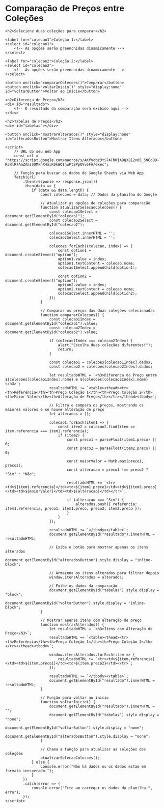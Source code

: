<!DOCTYPE html>
<html lang="pt-br">
<head>
    <meta charset="UTF-8">
    <meta name="viewport" content="width=device-width, initial-scale=1.0">
    <title>Comparação de Preços - Coleções</title>
    <style>
        body {
            font-family: Arial, sans-serif;
            margin: 20px;
        }
        table {
            width: 100%;
            border-collapse: collapse;
            margin-top: 20px;
        }
        table, th, td {
            border: 1px solid black;
        }
        th, td {
            padding: 8px;
            text-align: center;
        }
        select, button {
            padding: 10px;
            margin: 10px;
        }
        #tabelas {
            display: none;
        }
    </style>
</head>
<body>
    <h1>Comparação de Preços entre Coleções</h1>

    <h2>Selecione duas coleções para comparar</h2>

    <label for="colecao1">Coleção 1:</label>
    <select id="colecao1">
        <!-- As opções serão preenchidas dinamicamente -->
    </select>

    <label for="colecao2">Coleção 2:</label>
    <select id="colecao2">
        <!-- As opções serão preenchidas dinamicamente -->
    </select>

    <button onclick="compararColecoes()">Comparar</button>
    <button onclick="voltarInicio()" style="display:none" id="voltarButton">Voltar ao Início</button>

    <h2>Diferença de Preço</h2>
    <div id="resultado">
        <!-- O resultado da comparação será exibido aqui -->
    </div>

    <h2>Tabelas de Preços</h2>
    <div id="tabelas"></div>

    <button onclick="mostrarAlterados()" style="display:none" id="alteradosButton">Mostrar Itens Alterados</button>

    <script>
        // URL do seu Web App
        const url = "https://script.google.com/macros/s/AKfycbz3YS7AFhRjA9QX8I2v05_5NCo8D-R5RlR7AnZAmz9QMknX4auK0kWOInwPtSPpOVv6FA/exec";

        // Função para buscar os dados do Google Sheets via Web App
        fetch(url)
            .then(response => response.json())
            .then(data => {
                if (data && data.length) {
                    const colecoes = data; // Dados da planilha do Google

                    // Atualizar as opções de coleções para comparação
                    function atualizarSelecaoColecoes() {
                        const colecao1Select = document.getElementById("colecao1");
                        const colecao2Select = document.getElementById("colecao2");

                        colecao1Select.innerHTML = '';
                        colecao2Select.innerHTML = '';

                        colecoes.forEach((colecao, index) => {
                            const option1 = document.createElement("option");
                            option1.value = index;
                            option1.textContent = colecao.nome;
                            colecao1Select.appendChild(option1);

                            const option2 = document.createElement("option");
                            option2.value = index;
                            option2.textContent = colecao.nome;
                            colecao2Select.appendChild(option2);
                        });
                    }

                    // Comparar os preços das duas coleções selecionadas
                    function compararColecoes() {
                        const colecao1Index = document.getElementById("colecao1").value;
                        const colecao2Index = document.getElementById("colecao2").value;

                        if (colecao1Index === colecao2Index) {
                            alert("Escolha duas coleções diferentes!");
                            return;
                        }

                        const colecao1 = colecoes[colecao1Index].dados;
                        const colecao2 = colecoes[colecao2Index].dados;

                        let resultadoHTML = `<h3>Diferença de Preço entre ${colecoes[colecao1Index].nome} e ${colecoes[colecao2Index].nome}</h3>`;
                        resultadoHTML += `<table><thead><tr><th>Referência</th><th>Preço Coleção 1</th><th>Preço Coleção 2</th><th>Maior Valor</th><th>Alteração de Preço</th></tr></thead><tbody>`;

                        // Filtra e compara os preços, mostrando os maiores valores e se houve alteração de preço
                        let alterados = [];

                        colecao1.forEach(item1 => {
                            const item2 = colecao2.find(item => item.referencia === item1.referencia);
                            if (item2) {
                                const preco1 = parseFloat(item1.preco) || 0;
                                const preco2 = parseFloat(item2.preco) || 0;

                                const maiorValor = Math.max(preco1, preco2);
                                const alteracao = preco1 !== preco2 ? "Sim" : "Não";

                                resultadoHTML += `<tr><td>${item1.referencia}</td><td>${item1.preco}</td><td>${item2.preco}</td><td>${maiorValor}</td><td>${alteracao}</td></tr>`;

                                if (alteracao === "Sim") {
                                    alterados.push({ referencia: item1.referencia, preco1: item1.preco, preco2: item2.preco });
                                }
                            }
                        });

                        resultadoHTML += `</tbody></table>`;
                        document.getElementById("resultado").innerHTML = resultadoHTML;

                        // Exibe o botão para mostrar apenas os itens alterados
                        document.getElementById("alteradosButton").style.display = "inline-block";

                        // Armazena os itens alterados para filtrar depois
                        window.itensAlterados = alterados;

                        // Exibe os dados da comparação
                        document.getElementById("tabelas").style.display = "block";
                        document.getElementById("voltarButton").style.display = "inline-block";
                    }

                    // Mostrar apenas itens com alteração de preço
                    function mostrarAlterados() {
                        let resultadoHTML = `<h3>Itens com Alteração de Preço</h3>`;
                        resultadoHTML += `<table><thead><tr><th>Referência</th><th>Preço Coleção 1</th><th>Preço Coleção 2</th></tr></thead><tbody>`;

                        window.itensAlterados.forEach(item => {
                            resultadoHTML += `<tr><td>${item.referencia}</td><td>${item.preco1}</td><td>${item.preco2}</td></tr>`;
                        });

                        resultadoHTML += `</tbody></table>`;
                        document.getElementById("resultado").innerHTML = resultadoHTML;
                    }

                    // Função para voltar ao início
                    function voltarInicio() {
                        document.getElementById("resultado").innerHTML = "";
                        document.getElementById("tabelas").style.display = "none";
                        document.getElementById("voltarButton").style.display = "none";
                        document.getElementById("alteradosButton").style.display = "none";
                    }

                    // Chama a função para atualizar as seleções das coleções
                    atualizarSelecaoColecoes();
                } else {
                    console.error("Não há dados ou os dados estão em formato inesperado.");
                }
            })
            .catch(error => {
                console.error("Erro ao carregar os dados da planilha:", error);
            });
    </script>
</body>
</html>
